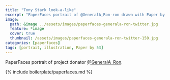 ```yaml
---
title: "Tony Stark look-a-like"
excerpt: "PaperFaces portrait of @GeneralA_Ron-ron drawn with Paper by 53 on an iPad."
image: 
  path: &image ../assets/images/paperfaces-generala-ron-twitter.jpg 
  feature: *image
  cover: true
  thumbnail: /assets/images/paperfaces-generala-ron-twitter-150.jpg
categories: [paperfaces]
tags: [portrait, illustration, Paper by 53]
---
```


PaperFaces portrait of project donator [@GeneralA_Ron](https://twitter.com/GeneralA_Ron).

{% include boilerplate/paperfaces.md %}
